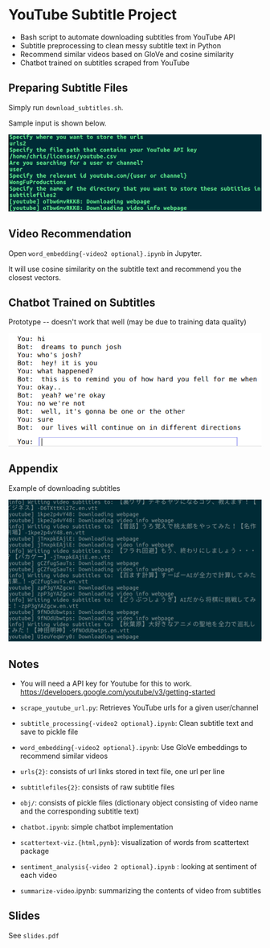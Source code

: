 # YouTube Subtitle Project
- Bash script to automate downloading subtitles from YouTube API
- Subtitle preprocessing to clean messy subtitle text in Python
- Recommend similar videos based on GloVe and cosine similarity
- Chatbot trained on subtitles scraped from YouTube

## Preparing Subtitle Files

Simply run `download_subtitles.sh`.

Sample input is shown below.

<img src="bash_script_example.png">

## Video Recommendation

Open `word_embedding{-video2 optional}.ipynb` in Jupyter.

It will use cosine similarity on the subtitle text and recommend you the closest vectors.

## Chatbot Trained on Subtitles

Prototype -- doesn't work that well (may be due to training data quality)

<img src="chatbot_example.png">

## Appendix

Example of downloading subtitles

<img src="scrape_screenshot.png">

## Notes

- You will need a API key for Youtube for this to work.
https://developers.google.com/youtube/v3/getting-started

- `scrape_youtube_url.py`: Retrieves YouTube urls for a given user/channel
- `subtitle_processing{-video2 optional}.ipynb`: Clean subtitle text and save to pickle file
- `word_embedding{-video2 optional}.ipynb`: Use GloVe embeddings to recommend similar videos
- `urls{2}`: consists of url links stored in text file, one url per line
- `subtitlefiles{2}`: consists of raw subtitle files
- `obj/`: consists of pickle files (dictionary object consisting of video name and the corresponding subtitle text)
- `chatbot.ipynb`: simple chatbot implementation
- `scattertext-viz.{html,pynb}`: visualization of words from scattertext package
- `sentiment_analysis{-video 2 optional}.ipynb` : looking at sentiment of each video
- `summarize-video`.ipynb: summarizing the contents of video from subtitles

## Slides

See `slides.pdf`

